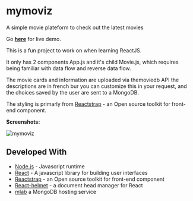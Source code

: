 # mymoviz
A simple movie plateform to check out the latest movies

Go **[here](https://gentle-headland-37730.herokuapp.com/)** for live demo.

This is a fun project to work on when learning ReactJS.

It only has 2 components App.js and it's child Movie.js, which requires being familiar with data flow and reverse data flow.

The movie cards and information are uploaded via themoviedb API the descriptions are in french bur you can customize this in your request, and the choices saved by the user are sent to a MongoDB.

The styling is primarly from [Reactstrap](https://reactstrap.github.io/) - an Open source toolkit for front-end component.

**Screenshots:**

![mymoviz](https://i.ibb.co/K71DrYC/mymoviz.png)

## Developed With

* [Node.js](https://nodejs.org/en/) - Javascript runtime
* [React](https://reactjs.org/) - A javascript library for building user interfaces
* [Reactstrap](https://reactstrap.github.io/) - an Open source toolkit for front-end component
* [React-helmet](https://github.com/nfl/react-helmet) - a document head manager for React
* [mlab](https://mlab.com/) a MongoDB hosting service
